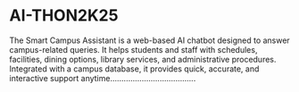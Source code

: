 # AI-THON2K25
The Smart Campus Assistant is a web-based AI chatbot designed to answer campus-related queries. It helps students and staff with schedules, facilities, dining options, library services, and administrative procedures. Integrated with a campus database, it provides quick, accurate, and interactive support anytime......................................
